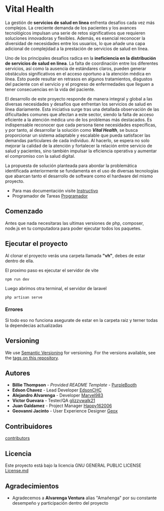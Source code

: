 # Vital Health

La gestión de **servicios de salud en línea** enfrenta desafíos cada vez más complejos. La creciente demanda de los pacientes y los avances tecnológicos impulsan una serie de retos significativos que requieren soluciones innovadoras y flexibles. Además, es esencial reconocer la diversidad de necesidades entre los usuarios, lo que añade una capa adicional de complejidad a la prestación de servicios de salud en línea.

Uno de los principales desafíos radica en la **ineficiencia en la distribución de servicios de salud en línea**. La falta de coordinación entre los diferentes servicios, así como la ausencia de estándares claros, pueden generar obstáculos significativos en el acceso oportuno a la atención médica en línea. Esto puede resultar en retrasos en algunos tratamientos, disgustos del paciente con el servicio y el progreso de enfermedades que lleguen a tener consecuencias en la vida del paciente.

El desarrollo de este proyecto responde de manera integral y global a las diversas necesidades y desafíos que enfrentan los servicios de salud en línea diariamente. Esta iniciativa surge tras una detallada observación de las dificultades comunes que afectan a este sector, siendo la falta de acceso eficiente a la atención médica uno de los problemas más destacados. Es indispensable reconocer que cada persona tiene necesidades específicas, y por tanto, al desarrollar la solución como **_Vital Health_**, se busca proporcionar un sistema adaptable y escalable que pueda satisfacer las demandas particulares de cada individuo. Al hacerlo, se espera no solo mejorar la calidad de la atención y fortalecer la relación entre servicio de salud y pacientes, sino también impulsar la eficiencia operativa y aumentar el compromiso con la salud digital.

La propuesta de solución planteada para abordar la problemática identificada anteriormente se fundamenta en el uso de diversas tecnologías que abarcan tanto el desarrollo de software como el hardware del mismo proyecto.

- Para mas documentación visite [Instructivo](https://docs.google.com/document/d/1zdvTis02II8IlQPbXBZkFJTD4d4K0ZHSfBJH7Vhv7M8/edit?usp=sharing)
- Programador de Tareas [Programador](https://trello.com/b/2sGFh55K/crea-j-2024)

## Comenzado

Antes que nada necesitaras las ultimas versiones de php, composer, node.js en tu computadora para poder ejecutar todos los paquetes.

## Ejecutar el proyecto

Al clonar el proyecto verás una carpeta llamada **"vh"**, debes de estar dentro de ella.

El proximo paso es ejecutar el servidor de vite

    npm run dev
Luego abrimos otra terminal, el servidor de laravel

    php artisan serve

### Errores

Si todo eso no funciona asegurate de estar en la carpeta raiz y terner todas la dependecias actualizadas

## Versioning

We use [Semantic Versioning](http://semver.org/) for versioning. For the versions
available, see the [tags on this
repository](https://github.com/PurpleBooth/a-good-readme-template/tags).

## Autores

  - **Billie Thompson** - *Provided README Template* -
    [PurpleBooth](https://github.com/PurpleBooth)
  - **Edson Chavez** - Lead Developer
    [EdsonCHC](https://github.com/EdsonCH)
  - **Alejandro Alvarenga** - Developer
    [Marvel983](https://github.com)
  - **Victor Guevara** - Tester/QA
    [glizzywalk21](https://github.com/glizzywalk21)
  - **Juan Galdamez** - Project Manager
    [Happy162006](https://github.com/Happy162006)
  - **Geovanni Jacinto** - User Experience Designer
    [Geox](https://github.com/Geox)

## Contribuidores 
[contributors](https://github.com/EdsonCHC/Vital-Health/contributors)


## Licencia

Este proyecto está bajo la licencia GNU GENERAL PUBLIC LICENSE [License.md](https://github.com/EdsonCHC/Vital-Health/blob/main/LICENSE)

## Agradecimientos

  - Agradecemos a **Alvarenga Ventura** alias "Amañenga" por su constante desempeño y participación dentro del proyecto
 
